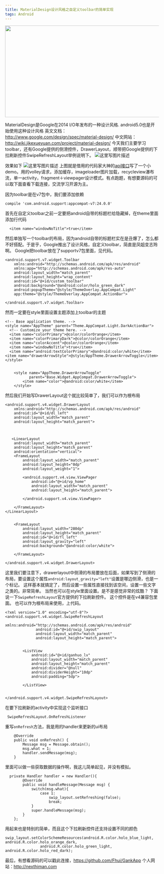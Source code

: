 ```yaml
---
title: MaterialDesign设计风格之自定义toolbar的简单实现 
tags: Android
---
```


<img src="http://i.imgur.com/1pxVVXE.png" width = "600" height = "300" align=center />

<!--more-->

MaterialDesign是Google在2014 I/O年发布的一种设计风格. android5.0也是开始使用这种设计风格
英文文档：http://www.google.com/design/spec/material-design/
中文网站：http://wiki.jikexueyuan.com/project/material-design/
今天我们主要学习toolbar，还有Google提供的侧滑控件，DrawerLayout，顺带把Google提供的下拉刷新控件SwipeRefreshLayout举例说明下。
![这里写图片描述](http://img.blog.csdn.net/20160721095729980)


效果如下
![这里写图片描述](http://img.blog.csdn.net/20160721102037992)
上图就是借用的代码家大神的[api接口](http://gank.io/api)写了一个小demo。用的volley请求，添加缓存，imageloader图片加载，recycleview瀑布流，单一activity，fragment＋viewpager设计模式。有点跑题，有想要源码的可以取下面查看下载连接，交流学习开源为主。

因为toolbar是在v7包中，我们要添加依赖

```
compile 'com.android.support:appcompat-v7:24.0.0'
```

首先在自定义toolbar之前一定要把android自带的标题栏给隐藏掉，在theme里面添加行代码
```
  <item name="windowNoTitle">true</item>
```
然后单独写一个toolbar的布局，因为android自带的标题栏实在是丑爆了，怎么都不好搭配。于是乎，Google推出了设计风格，自定义toolbar，简直是凤姐变志玲啊。
Google把toolbar放在了supportv7包里面，见代码。

```
<android.support.v7.widget.Toolbar
    xmlns:android="http://schemas.android.com/apk/res/android"
    xmlns:app="http://schemas.android.com/apk/res-auto"
    android:layout_width="match_parent"
    android:layout_height="wrap_content"
    android:id="@+id/custom_toolbar"
    android:background="@android:color/holo_green_dark"
    android:popupTheme="@style/ThemeOverlay.AppCompat.Light"
    app:theme="@style/ThemeOverlay.AppCompat.ActionBar">

</android.support.v7.widget.Toolbar>
```
然而一定要在style里面设置主题添加上toolbar的主题

```
<!-- Base application theme. -->
<style name="AppTheme" parent="Theme.AppCompat.Light.DarkActionBar">
  <!-- Customize your theme here. -->
  <item name="colorPrimary">@color/colorOrange</item>
  <item name="colorPrimaryDark">@color/colorOrange</item>
  <item name="colorAccent">@color/colorOrange</item>
  <item name="windowNoTitle">true</item>
  <item name="android:textColorPrimary">@android:color/white</item>
<item name="drawerArrowStyle">@style/AppTheme.DrawerArrowToggle</item>
</style>
```

```

    <style name="AppTheme.DrawerArrowToggle"
           parent="Base.Widget.AppCompat.DrawerArrowToggle">
        <item name="color">@android:color/white</item>
    </style>
```
然后我们开始写DrawerLayout这个就比较简单了，我们可以作为根布局

```
<android.support.v4.widget.DrawerLayout
    xmlns:android="http://schemas.android.com/apk/res/android"
    android:id="@+id/dl_left"
    android:layout_width="match_parent"
    android:layout_height="match_parent">



   <LinearLayout
    android:layout_width="match_parent"
    android:layout_height="match_parent"
    android:orientation="vertical">
    <FrameLayout
        android:layout_width="match_parent"
        android:layout_height="0dp"
        android:layout_weight="1">

        <android.support.v4.view.ViewPager
            android:id="@+id/vp_home"
            android:layout_width="match_parent"
            android:layout_height="match_parent">

        </android.support.v4.view.ViewPager>

    </FrameLayout>
</LinearLayout>


    <FrameLayout
        android:layout_width="280dp"
        android:layout_height="match_parent"
        android:id="@+id/fl_left"
        android:layout_gravity="left"
        android:background="@android:color/white">

    </FrameLayout>

</android.support.v4.widget.DrawerLayout>

```

这里我们要注意下，drawerlayout中侧滑的布局要放在后面，如果写到了侧滑的布局，要设置这个属性`android:layout_gravity="left"`设置是哪边侧滑，也是一个标记。
这样基本就搞定了，然后设置一些属性直接找到该空间，设置一些文字之类的。非常简单。
当然也可以在style里面设置。是不是感觉非常的炫酷？
下面说一下`SwipeRefreshLayout`官方提供的下拉刷新控件。
这个控件是在v4兼容包里面。
也可以作为根布局来使用，上代码。

```
<?xml version="1.0" encoding="utf-8"?>
<android.support.v4.widget.SwipeRefreshLayout
              xmlns:android="http://schemas.android.com/apk/res/android"
              android:id="@+id/swip_layout"
              android:layout_width="match_parent"
              android:layout_height="match_parent">


        <ListView
            android:id="@+id/ganhuo_lv"
            android:layout_width="match_parent"
            android:layout_height="match_parent"
            android:divider="@null"
            android:dividerHeight="10dp"
            android:padding="5dp">

        </ListView>


</android.support.v4.widget.SwipeRefreshLayout>
```

在要下拉刷新的activity中实现这个监听接口

```
 SwipeRefreshLayout.OnRefreshListener
```
重写`onRefresh`方法，我是用的handler来更新的ui布局

```
    @Override
    public void onRefresh() {
        Message msg = Message.obtain();
        msg.what = 1;
        handler.sendMessage(msg);
    }

```
里面可以做一些获取数据的操作啊，我这儿简单起见，并没有模拟。

```
  private Handler handler = new Handler(){
        @Override
        public void handleMessage(Message msg) {
            switch(msg.what){
                case 1:
                    swip_layout.setRefreshing(false);
                    break;
            }
            super.handleMessage(msg);
        }
    };
```
用起来也是特别的简单，而且这个下拉刷新控件还支持设置不同的颜色

```
swip_layout.setColorSchemeResources(android.R.color.holo_blue_light, android.R.color.holo_orange_dark,
                android.R.color.holo_green_light, android.R.color.holo_red_dark);
```

最后，有想看源码的可以戳此连接，https://github.com/Fhui/GankApp
个人网站：http://nexthiman.com





